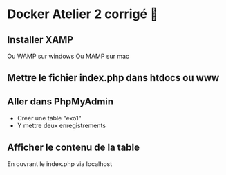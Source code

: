 # Docker Atelier 2 corrigé 🎉

## Installer XAMP

Ou WAMP sur windows
Ou MAMP sur mac

## Mettre le fichier index.php dans htdocs ou www

## Aller dans PhpMyAdmin

- Créer une table "exo1"
- Y mettre deux enregistrements

## Afficher le contenu de la table

En ouvrant le index.php via localhost
